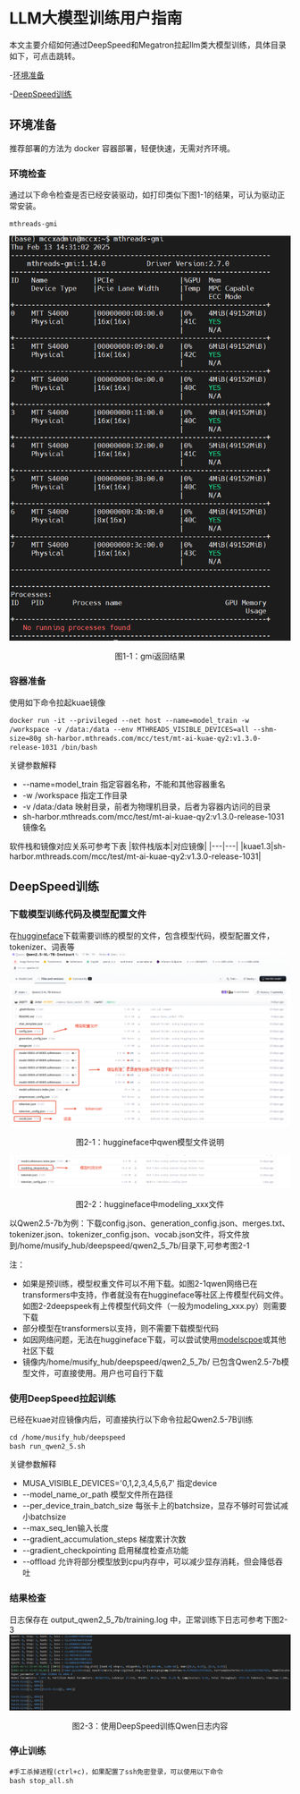 # LLM大模型训练用户指南
本文主要介绍如何通过DeepSpeed和Megatron拉起llm类大模型训练，具体目录如下，可点击跳转。

-[环境准备](#环境准备)

-[DeepSpeed训练](#DeepSpeed训练)


## 环境准备
推荐部署的方法为 docker 容器部署，轻便快速，无需对齐环境。
### 环境检查
通过以下命令检查是否已经安装驱动，如打印类似下图1-1的结果，可认为驱动正常安装。
```
mthreads-gmi
```
![图1-1：gmi返回结果](../resources/gmi_success_result.png)
<center>图1-1：gmi返回结果</center> 

### 容器准备
使用如下命令拉起kuae镜像
```
docker run -it --privileged --net host --name=model_train -w /workspace -v /data:/data --env MTHREADS_VISIBLE_DEVICES=all --shm-size=80g sh-harbor.mthreads.com/mcc/test/mt-ai-kuae-qy2:v1.3.0-release-1031 /bin/bash 
```
关键参数解释
* --name=model_train 指定容器名称，不能和其他容器重名
* -w /workspace 指定工作目录
* -v /data:/data 映射目录，前者为物理机目录，后者为容器内访问的目录
* sh-harbor.mthreads.com/mcc/test/mt-ai-kuae-qy2:v1.3.0-release-1031 镜像名

软件栈和镜像对应关系可参考下表
|软件栈版本|对应镜像|
|---|---|
|kuae1.3|sh-harbor.mthreads.com/mcc/test/mt-ai-kuae-qy2:v1.3.0-release-1031|
## DeepSpeed训练
### 下载模型训练代码及模型配置文件
在[huggineface](https://huggingface.co/)下载需要训练的模型的文件，包含模型代码，模型配置文件，tokenizer、词表等
![图2-1：huggineface中qwen模型文件说明](../resources/hf_modelfile_qwen.png)
<center>图2-1：huggineface中qwen模型文件说明</center> 

![图2-2：huggineface中modeling_xxx文件](../resources/hf_modelfile_deepseek.png)
<center>图2-2：huggineface中modeling_xxx文件</center> 

以Qwen2.5-7b为例：下载config.json、generation_config.json、merges.txt、tokenizer.json、tokenizer_config.json、vocab.json文件，将文件放到/home/musify_hub/deepspeed/qwen2_5_7b/目录下,可参考图2-1

注：
* 如果是预训练，模型权重文件可以不用下载。如图2-1qwen网络已在transformers中支持，作者就没有在huggineface等社区上传模型代码文件。如图2-2deepspeek有上传模型代码文件（一般为modeling_xxx.py）则需要下载
* 部分模型在transformers以支持，则不需要下载模型代码
* 如因网络问题，无法在huggineface下载，可以尝试使用[modelscpoe](https://www.modelscope.cn/home)或其他社区下载
* 镜像内/home/musify_hub/deepspeed/qwen2_5_7b/ 已包含Qwen2.5-7b模型文件，可直接使用。用户也可自行下载
### 使用DeepSpeed拉起训练
已经在kuae对应镜像内后，可直接执行以下命令拉起Qwen2.5-7B训练
```
cd /home/musify_hub/deepspeed
bash run_qwen2_5.sh
```
关键参数解释
* MUSA_VISIBLE_DEVICES='0,1,2,3,4,5,6,7' 指定device
* --model_name_or_path 模型文件所在路径
* --per_device_train_batch_size 每张卡上的batchsize，显存不够时可尝试减小batchsize
* --max_seq_len输入长度
* --gradient_accumulation_steps 梯度累计次数
* --gradient_checkpointing 启用梯度检查点功能
* --offload 允许将部分模型放到cpu内存中，可以减少显存消耗，但会降低吞吐
### 结果检查
日志保存在 output_qwen2_5_7b/training.log 中，正常训练下日志可参考下图2-3
![图2-3：使用DeepSpeed训练Qwen日志内容](../resources/deepspeed_qwen_train_result.png)
<center>图2-3：使用DeepSpeed训练Qwen日志内容</center> 

### 停止训练
```
#手工杀掉进程(ctrl+c)，如果配置了ssh免密登录，可以使用以下命令
bash stop_all.sh
```
